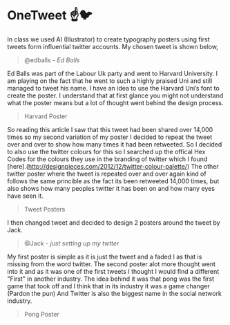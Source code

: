 # OneTweet :point_up::bird:

In class we used AI (Illustrator) to create typography posters using first tweets form influential twitter accounts. My chosen tweet is shown below,

> @edballs - _Ed Balls_

Ed Balls was part of the Labour Uk party and went to Harvard University. I am playing on the fact that he went to such a highly praised Uni and still managed to tweet his name. I have an idea to use the Harvard Uni’s font to create the poster. I understand that at first glance you might not understand what the poster means but a lot of thought went behind the design process.

> Harvard Poster

So reading this article I saw that this tweet had been shared over 14,000 times so my second variation of my poster I decided to repeat the tweet over and over to show how many times it had been retweeted. So I decided to also use the twitter colours for this so I searched up the offical Hex Codes for the colours they use in the branding of twitter which I found [here].(http://designpieces.com/2012/12/twitter-colour-palette/) The other twitter poster where the tweet is repeated over and over again kind of follows the same princible as the fact its been retweeted 14,000 times, but also shows how many peoples twitter it has been on and how many eyes have seen it.

> Tweet Posters

I then changed tweet and decided to design 2 posters around the tweet by Jack.

> @Jack - _just setting up my twtter_

My first poster is simple as it is just the tweet and a faded I as that is missing from the word twitter. The second poster alot more thought went into it and as it was one of the first tweets I thought I would find a different "First" in another industry. The idea behind it was that pong was the first game that took off and I think that in its industry it was a game changer (Pardon the pun) And Twitter is also the biggest name in the social network industry.

> Pong Poster
